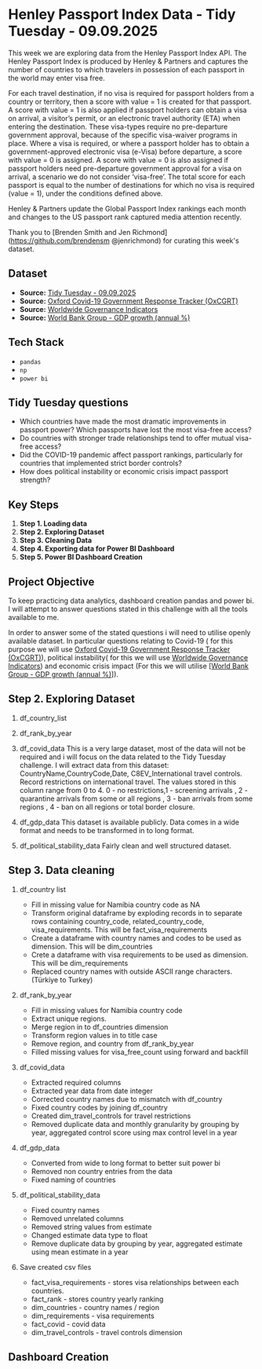 # Henley Passport Index Data - Tidy Tuesday - 09.09.2025
This week we are exploring data from the Henley Passport Index API. The Henley Passport Index is produced by Henley & Partners and captures the number of countries to which travelers in possession of each passport in the world may enter visa free.

For each travel destination, if no visa is required for passport holders from a country or territory, then a score with value = 1 is created for that passport. A score with value = 1 is also applied if passport holders can obtain a visa on arrival, a visitor’s permit, or an electronic travel authority (ETA) when entering the destination. These visa-types require no pre-departure government approval, because of the specific visa-waiver programs in place. Where a visa is required, or where a passport holder has to obtain a government-approved electronic visa (e-Visa) before departure, a score with value = 0 is assigned. A score with value = 0 is also assigned if passport holders need pre-departure government approval for a visa on arrival, a scenario we do not consider ‘visa-free’. The total score for each passport is equal to the number of destinations for which no visa is required (value = 1), under the conditions defined above.

Henley & Partners update the Global Passport Index rankings each month and changes to the US passport rank captured media attention recently.

Thank you to [Brenden Smith and Jen Richmond](https://github.com/brendensm @jenrichmond) for curating this week's dataset.

## Dataset
* **Source:** [Tidy Tuesday - 09.09.2025](https://github.com/rfordatascience/tidytuesday/blob/main/data/2025/2025-09-09/)
* **Source:** [Oxford Covid-19 Government Response Tracker (OxCGRT)](https://github.com/OxCGRT/covid-policy-dataset/tree/main)
* **Source:** [Worldwide Governance Indicators](https://www.worldbank.org/en/publication/worldwide-governance-indicators)
* **Source:** [World Bank Group - GDP growth (annual %)](https://data.worldbank.org/indicator/NY.GDP.MKTP.KD.ZG)

## Tech Stack
* `pandas`
* `np`
* `power bi`

## Tidy Tuesday questions
- Which countries have made the most dramatic improvements in passport power? Which passports have lost the most visa-free access?
- Do countries with stronger trade relationships tend to offer mutual visa-free access?
- Did the COVID-19 pandemic affect passport rankings, particularly for countries that implemented strict border controls?
- How does political instability or economic crisis impact passport strength?

## Key Steps
1. **Step 1. Loading data**
2. **Step 2. Exploring Dataset**
3. **Step 3. Cleaning Data**
4. **Step 4. Exporting data for Power BI Dashboard**
4. **Step 5. Power BI Dashboard Creation**

## Project Objective
To keep practicing data analytics, dashboard creation pandas and power bi. I will attempt to answer questions stated in this challenge with all the tools available to me. 

In order to answer some of the stated questions i will need to utilise openly available dataset. In particular questions relating to Covid-19 ( for this purpose we will use [Oxford Covid-19 Government Response Tracker (OxCGRT)](https://github.com/OxCGRT/covid-policy-dataset/tree/main)), political instability( for this we will use [Worldwide Governance Indicators](https://www.worldbank.org/en/publication/worldwide-governance-indicators)) and economic crisis impact (For this we will utilise [[World Bank Group - GDP growth (annual %)](https://data.worldbank.org/indicator/NY.GDP.MKTP.KD.ZG)]). 

## Step 2. Exploring Dataset
1. df_country_list

2. df_rank_by_year

3. df_covid_data
This is a very large dataset, most of the data will not be required and i will focus on the data related to the Tidy Tuesday challenge. I will extract data from this dataset: CountryName,CountryCode,Date, C8EV_International travel controls. Record restrictions on international travel. The values stored in this column range from 0 to 4. 0 - no restrictions,1 - screening arrivals , 2 - quarantine arrivals from some or all regions , 3 - ban arrivals from some regions , 4 - ban on all regions or total border closure. 

4. df_gdp_data
This dataset is available publicly. Data comes in a wide format and needs to be transformed in to long format. 

5. df_political_stability_data
Fairly clean and well structured dataset.

## Step 3. Data cleaning
1. df_country list
    * Fill in missing value for Namibia country code as NA
    * Transform original dataframe by exploding records in to separate rows containing country_code, related_country_code, visa_requirements. This will be fact_visa_requirements 
    * Create a dataframe with country names and codes to be used as dimension. This will be dim_countries
    * Crete a dataframe with visa requirements to be used as dimension. This will be dim_requirements
    * Replaced country names with outside ASCII range characters. (Türkiye to Turkey)

2. df_rank_by_year
    * Fill in missing values for Namibia country code
    * Extract unique regions.
    * Merge region in to df_countries dimension
    * Transform region values in to title case
    * Remove region, and country from df_rank_by_year
    * Filled missing values for visa_free_count using forward and backfill

3. df_covid_data
    * Extracted required columns
    * Extracted year data from date integer
    * Corrected country names due to mismatch with df_country
    * Fixed country codes by joining df_country
    * Created dim_travel_controls for travel restrictions
    * Removed duplicate data and monthly granularity by grouping by year, aggregated control score using max control level in a year

5. df_gdp_data
    * Converted from wide to long format to better suit power bi
    * Removed non country entries from the data
    * Fixed naming of countries
    
5. df_political_stability_data
    * Fixed country names
    * Removed unrelated columns
    * Removed string values from estimate
    * Changed estimate data type to float
    * Remove duplicate data by grouping by year, aggregated estimate using mean estimate in a year

4. Save created csv files
    * fact_visa_requirements - stores visa relationships between each countries. 
    * fact_rank - stores country yearly ranking
    * dim_countries - country names / region
    * dim_requirements - visa requirements
    * fact_covid - covid data
    * dim_travel_controls - travel controls dimension

## Dashboard Creation